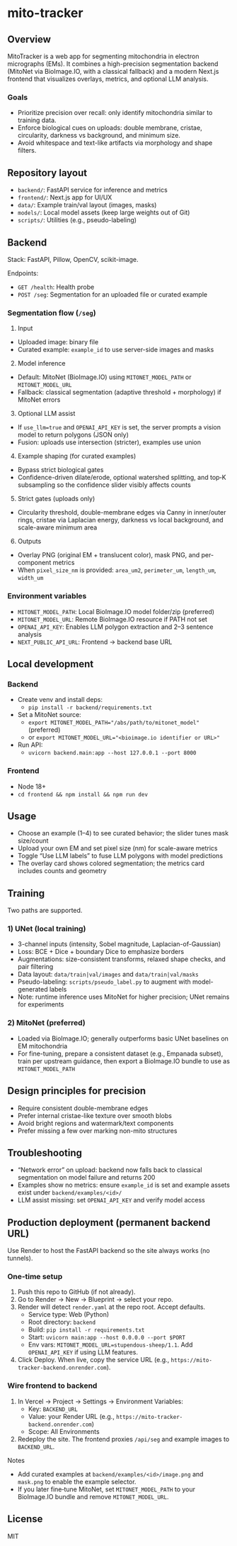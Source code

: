 # mito-tracker

## Overview
MitoTracker is a web app for segmenting mitochondria in electron micrographs (EMs). It combines a high-precision segmentation backend (MitoNet via BioImage.IO, with a classical fallback) and a modern Next.js frontend that visualizes overlays, metrics, and optional LLM analysis.

### Goals
- Prioritize precision over recall: only identify mitochondria similar to training data.
- Enforce biological cues on uploads: double membrane, cristae, circularity, darkness vs background, and minimum size.
- Avoid whitespace and text-like artifacts via morphology and shape filters.

## Repository layout
- `backend/`: FastAPI service for inference and metrics
- `frontend/`: Next.js app for UI/UX
- `data/`: Example train/val layout (images, masks)
- `models/`: Local model assets (keep large weights out of Git)
- `scripts/`: Utilities (e.g., pseudo-labeling)

## Backend
Stack: FastAPI, Pillow, OpenCV, scikit-image.

Endpoints:
- `GET /health`: Health probe
- `POST /seg`: Segmentation for an uploaded file or curated example

### Segmentation flow (`/seg`)
1) Input
- Uploaded image: binary file
- Curated example: `example_id` to use server-side images and masks

2) Model inference
- Default: MitoNet (BioImage.IO) using `MITONET_MODEL_PATH` or `MITONET_MODEL_URL`
- Fallback: classical segmentation (adaptive threshold + morphology) if MitoNet errors

3) Optional LLM assist
- If `use_llm=true` and `OPENAI_API_KEY` is set, the server prompts a vision model to return polygons (JSON only)
- Fusion: uploads use intersection (stricter), examples use union

4) Example shaping (for curated examples)
- Bypass strict biological gates
- Confidence-driven dilate/erode, optional watershed splitting, and top‑K subsampling so the confidence slider visibly affects counts

5) Strict gates (uploads only)
- Circularity threshold, double-membrane edges via Canny in inner/outer rings, cristae via Laplacian energy, darkness vs local background, and scale-aware minimum area

6) Outputs
- Overlay PNG (original EM + translucent color), mask PNG, and per-component metrics
- When `pixel_size_nm` is provided: `area_um2`, `perimeter_um`, `length_um`, `width_um`

### Environment variables
- `MITONET_MODEL_PATH`: Local BioImage.IO model folder/zip (preferred)
- `MITONET_MODEL_URL`: Remote BioImage.IO resource if PATH not set
- `OPENAI_API_KEY`: Enables LLM polygon extraction and 2–3 sentence analysis
- `NEXT_PUBLIC_API_URL`: Frontend → backend base URL

## Local development
### Backend
- Create venv and install deps:
  - `pip install -r backend/requirements.txt`
- Set a MitoNet source:
  - `export MITONET_MODEL_PATH="/abs/path/to/mitonet_model"` (preferred)
  - or `export MITONET_MODEL_URL="<bioimage.io identifier or URL>"`
- Run API:
  - `uvicorn backend.main:app --host 127.0.0.1 --port 8000`

### Frontend
- Node 18+
- `cd frontend && npm install && npm run dev`

## Usage
- Choose an example (1–4) to see curated behavior; the slider tunes mask size/count
- Upload your own EM and set pixel size (nm) for scale-aware metrics
- Toggle “Use LLM labels” to fuse LLM polygons with model predictions
- The overlay card shows colored segmentation; the metrics card includes counts and geometry

## Training
Two paths are supported.

### 1) UNet (local training)
- 3-channel inputs (intensity, Sobel magnitude, Laplacian-of-Gaussian)
- Loss: BCE + Dice + boundary Dice to emphasize borders
- Augmentations: size-consistent transforms, relaxed shape checks, and pair filtering
- Data layout: `data/train|val/images` and `data/train|val/masks`
- Pseudo-labeling: `scripts/pseudo_label.py` to augment with model-generated labels
- Note: runtime inference uses MitoNet for higher precision; UNet remains for experiments

### 2) MitoNet (preferred)
- Loaded via BioImage.IO; generally outperforms basic UNet baselines on EM mitochondria
- For fine-tuning, prepare a consistent dataset (e.g., Empanada subset), train per upstream guidance, then export a BioImage.IO bundle to use as `MITONET_MODEL_PATH`

## Design principles for precision
- Require consistent double-membrane edges
- Prefer internal cristae-like texture over smooth blobs
- Avoid bright regions and watermark/text components
- Prefer missing a few over marking non-mito structures

## Troubleshooting
- “Network error” on upload: backend now falls back to classical segmentation on model failure and returns 200
- Examples show no metrics: ensure `example_id` is set and example assets exist under `backend/examples/<id>/`
- LLM assist missing: set `OPENAI_API_KEY` and verify model access

## Production deployment (permanent backend URL)
Use Render to host the FastAPI backend so the site always works (no tunnels).

### One‑time setup
1. Push this repo to GitHub (if not already).
2. Go to Render → New → Blueprint → select your repo.
3. Render will detect `render.yaml` at the repo root. Accept defaults.
   - Service type: Web (Python)
   - Root directory: `backend`
   - Build: `pip install -r requirements.txt`
   - Start: `uvicorn main:app --host 0.0.0.0 --port $PORT`
   - Env vars: `MITONET_MODEL_URL=stupendous-sheep/1.1`. Add `OPENAI_API_KEY` if using LLM features.
4. Click Deploy. When live, copy the service URL (e.g., `https://mito-tracker-backend.onrender.com`).

### Wire frontend to backend
1. In Vercel → Project → Settings → Environment Variables:
   - Key: `BACKEND_URL`
   - Value: your Render URL (e.g., `https://mito-tracker-backend.onrender.com`)
   - Scope: All Environments
2. Redeploy the site. The frontend proxies `/api/seg` and example images to `BACKEND_URL`.

Notes
- Add curated examples at `backend/examples/<id>/image.png` and `mask.png` to enable the example selector.
- If you later fine‑tune MitoNet, set `MITONET_MODEL_PATH` to your BioImage.IO bundle and remove `MITONET_MODEL_URL`.

## License
MIT